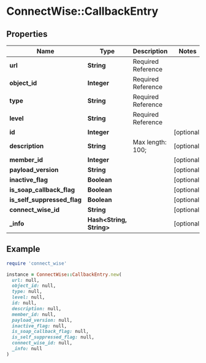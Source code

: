 # ConnectWise::CallbackEntry

## Properties

| Name | Type | Description | Notes |
| ---- | ---- | ----------- | ----- |
| **url** | **String** |  Required Reference |  |
| **object_id** | **Integer** |  Required Reference |  |
| **type** | **String** |  Required Reference |  |
| **level** | **String** |  Required Reference |  |
| **id** | **Integer** |  | [optional] |
| **description** | **String** |  Max length: 100; | [optional] |
| **member_id** | **Integer** |  | [optional] |
| **payload_version** | **String** |  | [optional] |
| **inactive_flag** | **Boolean** |  | [optional] |
| **is_soap_callback_flag** | **Boolean** |  | [optional] |
| **is_self_suppressed_flag** | **Boolean** |  | [optional] |
| **connect_wise_id** | **String** |  | [optional] |
| **_info** | **Hash&lt;String, String&gt;** |  | [optional] |

## Example

```ruby
require 'connect_wise'

instance = ConnectWise::CallbackEntry.new(
  url: null,
  object_id: null,
  type: null,
  level: null,
  id: null,
  description: null,
  member_id: null,
  payload_version: null,
  inactive_flag: null,
  is_soap_callback_flag: null,
  is_self_suppressed_flag: null,
  connect_wise_id: null,
  _info: null
)
```

